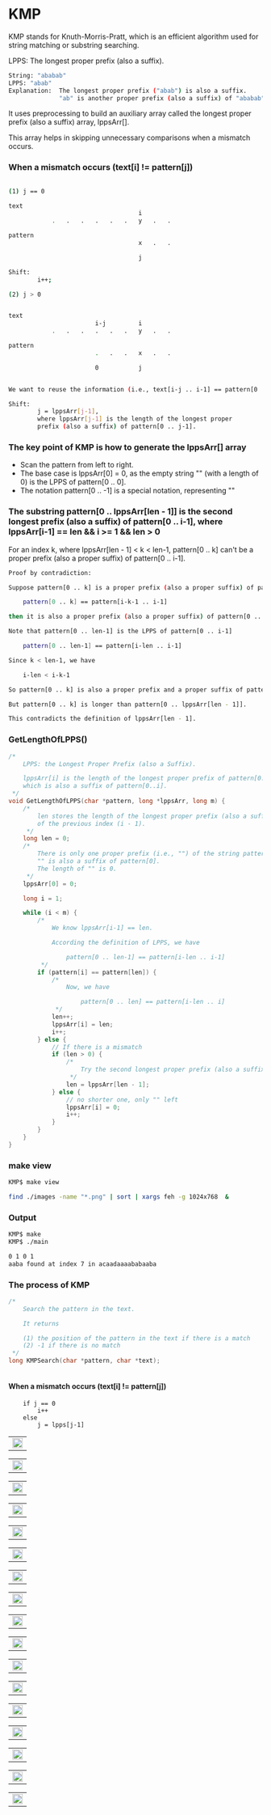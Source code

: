 # KMP

KMP stands for Knuth-Morris-Pratt, which is an efficient algorithm used for string matching or substring searching. 

LPPS: The longest proper prefix (also a suffix). 

```sh
String: "ababab"
LPPS: "abab"
Explanation:  The longest proper prefix ("abab") is also a suffix.
              "ab" is another proper prefix (also a suffix) of "ababab", but not the longest.
```


It uses preprocessing to build an auxiliary array called the longest proper prefix (also a suffix) array, lppsArr[]. 

This array helps in skipping unnecessary comparisons when a mismatch occurs.

### When a mismatch occurs (text[i] != pattern[j])

```sh

(1) j == 0

text
                                    i
            .   .   .   .   .   .   y   .   .   

pattern
                                    x   .   .

                                    j

Shift:
        i++;
```

```sh
(2) j > 0            


text
                        i-j         i
            .   .   .   .   .   .   y   .   .   

pattern
                        .   .   .   x   .   .

                        0           j


We want to reuse the information (i.e., text[i-j .. i-1] == pattern[0 .. j-1])

Shift:
        j = lppsArr[j-1],  
        where lppsArr[j-1] is the length of the longest proper 
        prefix (also a suffix) of pattern[0 .. j-1].
```

<!--
**The key point of KMP is how to generate the array lppsArr[].**


### The naive method for constructing the LPPS array lppsArr

LPPS: the Longest Proper Prefix (also a Suffix)

```C

/*
    Test whether pattern[0..j] is a LPPS of pattern[0..i].    
 */
static int IsLPPS(char *pattern, long i, long j) {
    assert(i > j);
    for (long k = j; k >= 0; k--, i--) {
        if (pattern[i] != pattern[k]) {
            return 0;
        }
    }
    return 1;
}

/*
    LPPS: the Longest Proper Prefix (also a Suffix).

    lppsArr[i] is the length of the longest proper prefix of pattern[0..i]
    which is also a suffix of pattern[0..i].
 */
void GetLengthOfLPPSV2(char *pattern, long *lppsArr, long m) {
    lppsArr[0] = 0;
    
    for (long i = 1; i < m; i++) {
        lppsArr[i] = 0;
        // Test each possible prefix.  
        for (long j = i - 1; j >= 0; j--) {
            if (IsLPPS(pattern, i, j)) {
                // j+1 is the length of patter[0..j]
                lppsArr[i] = j + 1;
                break;
            }
        } 
    }
}

```
-->

### The key point of KMP is how to generate the lppsArr[] array

- Scan the pattern from left to right.
- The base case is lppsArr[0] = 0, as the empty string "" (with a length of 0) is the LPPS of pattern[0 .. 0].
- The notation pattern[0 .. -1] is a special notation, representing ""

### The substring pattern[0 .. lppsArr[len - 1]] is the second longest prefix (also a suffix) of pattern[0 .. i-1], where lppsArr[i-1] == len && i >= 1 && len > 0

For an index k, where lppsArr[len - 1] < k < len-1, pattern[0 .. k] can't be a proper prefix (also a proper suffix) of pattern[0 .. i-1].

```sh
Proof by contradiction:

Suppose pattern[0 .. k] is a proper prefix (also a proper suffix) of pattern[0 .. i-1].

    pattern[0 .. k] == pattern[i-k-1 .. i-1]

then it is also a proper prefix (also a proper suffix) of pattern[0 .. len-1].

Note that pattern[0 .. len-1] is the LPPS of pattern[0 .. i-1]

    pattern[0 .. len-1] == pattern[i-len .. i-1]

Since k < len-1, we have

    i-len < i-k-1

So pattern[0 .. k] is also a proper prefix and a proper suffix of pattern[0 .. len-1].

But pattern[0 .. k] is longer than pattern[0 .. lppsArr[len - 1]].

This contradicts the definition of lppsArr[len - 1].
```

### GetLengthOfLPPS()

```C
/* 
    LPPS: the Longest Proper Prefix (also a Suffix).

    lppsArr[i] is the length of the longest proper prefix of pattern[0..i]
    which is also a suffix of pattern[0..i].
 */
void GetLengthOfLPPS(char *pattern, long *lppsArr, long m) {
    /*
        len stores the length of the longest proper prefix (also a suffix) 
        of the previous index (i - 1).
     */
    long len = 0;
    /*
        There is only one proper prefix (i.e., "") of the string pattern[0].
        "" is also a suffix of pattern[0].
        The length of "" is 0.
     */
    lppsArr[0] = 0;

    long i = 1;

    while (i < m) {
        /*
            We know lppsArr[i-1] == len.

            According the definition of LPPS, we have

                pattern[0 .. len-1] == pattern[i-len .. i-1]           
         */          
        if (pattern[i] == pattern[len]) {
            /*
                Now, we have

                    pattern[0 .. len] == pattern[i-len .. i]
             */
            len++;
            lppsArr[i] = len;
            i++;
        } else {
            // If there is a mismatch
            if (len > 0) {
                /*
                    Try the second longest proper prefix (also a suffix) of pattern[0 .. i-1]    
                 */
                len = lppsArr[len - 1];
            } else {
                // no shorter one, only "" left
                lppsArr[i] = 0;
                i++;
            }
        }
    }  
}
```


### make view 

```sh
KMP$ make view

find ./images -name "*.png" | sort | xargs feh -g 1024x768  &
```



### Output
```sh
KMP$ make
KMP$ ./main

0 1 0 1 
aaba found at index 7 in acaadaaaababaaba 

```

### The process of KMP

```C
/* 
    Search the pattern in the text.

    It returns

    (1) the position of the pattern in the text if there is a match
    (2) -1 if there is no match
 */
long KMPSearch(char *pattern, char *text);
 
```
#### When a mismatch occurs (text[i] != pattern[j])

```
    if j == 0
        i++
    else
        j = lpps[j-1]
```


|  | 
|:-------------:|
| <img src="images/KMP_0000.png" width="100%" height="100%"> |

|  | 
|:-------------:|
| <img src="images/KMP_0001.png" width="100%" height="100%"> |

|  | 
|:-------------:|
| <img src="images/KMP_0002.png" width="100%" height="100%"> |

|  | 
|:-------------:|
| <img src="images/KMP_0003.png" width="100%" height="100%"> |

| | 
|:-------------:|
| <img src="images/KMP_0004.png" width="100%" height="100%"> |

|  | 
|:-------------:|
| <img src="images/KMP_0005.png" width="100%" height="100%"> |

|  | 
|:-------------:|
| <img src="images/KMP_0006.png" width="100%" height="100%"> |


|  | 
|:-------------:|
| <img src="images/KMP_0007.png" width="100%" height="100%"> |


|  | 
|:-------------:|
| <img src="images/KMP_0008.png" width="100%" height="100%"> |

| | 
|:-------------:|
| <img src="images/KMP_0009.png" width="100%" height="100%"> |

|  | 
|:-------------:|
| <img src="images/KMP_0010.png" width="100%" height="100%"> |


|  | 
|:-------------:|
| <img src="images/KMP_0011.png" width="100%" height="100%"> |


|  | 
|:-------------:|
| <img src="images/KMP_0012.png" width="100%" height="100%"> |


|  | 
|:-------------:|
| <img src="images/KMP_0013.png" width="100%" height="100%"> |

|  | 
|:-------------:|
| <img src="images/KMP_0014.png" width="100%" height="100%"> |


|  | 
|:-------------:|
| <img src="images/KMP_0015.png" width="100%" height="100%"> |


| | 
|:-------------:|
| <img src="images/KMP_0016.png" width="100%" height="100%"> |

